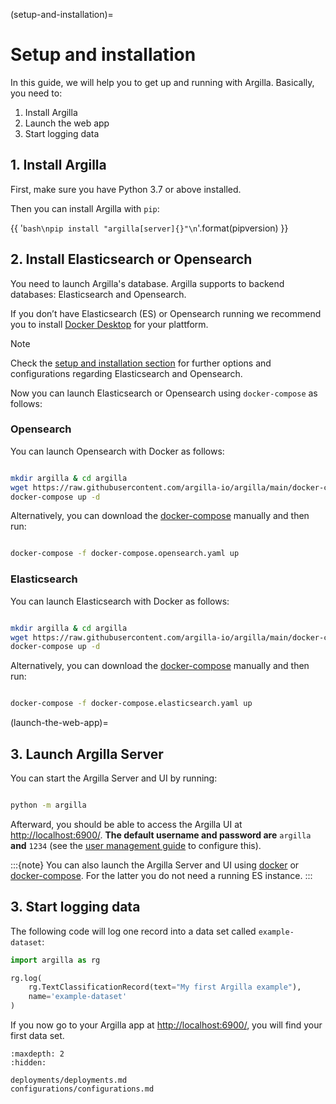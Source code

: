 (setup-and-installation)=
# Setup and installation

In this guide, we will help you to get up and running with Argilla.
Basically, you need to:

1. Install Argilla
2. Launch the web app
3. Start logging data

## 1. Install Argilla

First, make sure you have Python 3.7 or above installed.

Then you can install Argilla with `pip`:

{{ '```bash\npip install "argilla[server]{}"\n```'.format(pipversion) }}

## 2. Install Elasticsearch or Opensearch
You need to launch Argilla's database. Argilla supports to backend databases: Elasticsearch and Opensearch.

If you don’t have Elasticsearch (ES) or Opensearch running we recommend you to install [Docker Desktop](https://www.docker.com/products/docker-desktop/) for your plattform.

<div class="alert alert-info">

Note

Check the [setup and installation section](./installation/installation.md) for further options and configurations regarding Elasticsearch and Opensearch.
</div>

Now you can launch Elasticsearch or Opensearch using `docker-compose` as follows:

### Opensearch
You can launch Opensearch with Docker as follows:
```bash

mkdir argilla & cd argilla
wget https://raw.githubusercontent.com/argilla-io/argilla/main/docker-compose.opensearch.yaml
docker-compose up -d

```

Alternatively, you can download the [docker-compose](https://raw.githubusercontent.com/argilla-io/argilla/main/docker-compose.opensearch.yaml) manually and then run:

```bash

docker-compose -f docker-compose.opensearch.yaml up

```

### Elasticsearch
You can launch Elasticsearch with Docker as follows:
```bash

mkdir argilla & cd argilla
wget https://raw.githubusercontent.com/argilla-io/argilla/main/docker-compose.elasticsearch.yaml
docker-compose up -d

```
Alternatively, you can download the [docker-compose](https://raw.githubusercontent.com/argilla-io/argilla/main/docker-compose.elasticsearch.yaml) manually and then run:

```bash

docker-compose -f docker-compose.elasticsearch.yaml up

```


(launch-the-web-app)=
## 3. Launch Argilla Server


You can start the Argilla Server and UI by running:

```bash

python -m argilla

```

Afterward, you should be able to access the Argilla UI at [http://localhost:6900/](http://localhost:6900/).
**The default username and password are** `argilla` **and** `1234` (see the [user management guide](user-management.ipynb) to configure this).

:::{note}
You can also launch the Argilla Server and UI using [docker](launching-the-web-app-via-docker) or [docker-compose](launching-the-web-app-via-docker-compose).
For the latter you do not need a running ES instance.
:::

## 3. Start logging data

The following code will log one record into a data set called `example-dataset`:

```python
import argilla as rg

rg.log(
    rg.TextClassificationRecord(text="My first Argilla example"),
    name='example-dataset'
)
```

If you now go to your Argilla app at [http://localhost:6900/](http://localhost:6900/), you will find your first data set.


```{toctree}
:maxdepth: 2
:hidden:

deployments/deployments.md
configurations/configurations.md
```
